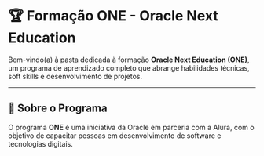 # 🏆 Formação ONE - Oracle Next Education  

Bem-vindo(a) à pasta dedicada à formação **Oracle Next Education (ONE)**, um programa de aprendizado completo que abrange habilidades técnicas, soft skills e desenvolvimento de projetos.  

---

## 📖 Sobre o Programa  

O programa **ONE** é uma iniciativa da Oracle em parceria com a Alura, com o objetivo de capacitar pessoas em desenvolvimento de software e tecnologias digitais. 

